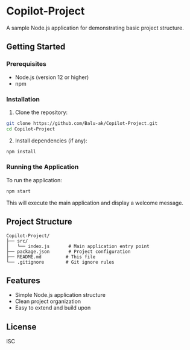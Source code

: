 # Copilot-Project

A sample Node.js application for demonstrating basic project structure.

## Getting Started

### Prerequisites
- Node.js (version 12 or higher)
- npm

### Installation

1. Clone the repository:
```bash
git clone https://github.com/Balu-ak/Copilot-Project.git
cd Copilot-Project
```

2. Install dependencies (if any):
```bash
npm install
```

### Running the Application

To run the application:
```bash
npm start
```

This will execute the main application and display a welcome message.

## Project Structure

```
Copilot-Project/
├── src/
│   └── index.js       # Main application entry point
├── package.json       # Project configuration
├── README.md         # This file
└── .gitignore        # Git ignore rules
```

## Features

- Simple Node.js application structure
- Clean project organization
- Easy to extend and build upon

## License

ISC
